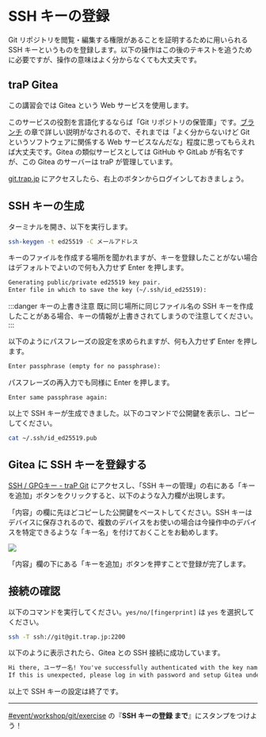# SSH キーの登録

Git リポジトリを閲覧・編集する権限があることを証明するために用いられる SSH キーというものを登録します。以下の操作はこの後のテキストを追うために必要ですが、操作の意味はよく分からなくても大丈夫です。

## traP Gitea

この講習会では Gitea という Web サービスを使用します。

このサービスの役割を言語化するならば「Git リポジトリの保管庫」です。[ブランチ](/text/chapter-1/branch.html#gitea-の役割) の章で詳しい説明がなされるので、それまでは「よく分からないけど Git というソフトウェアに関係する Web サービスなんだな」程度に思ってもらえれば大丈夫です。Gitea の類似サービスとしては GitHub や GitLab が有名ですが、この Gitea のサーバーは traP が管理しています。

[git.trap.jp](https://git.trap.jp/) にアクセスしたら、右上のボタンからログインしておきましょう。

## SSH キーの生成

ターミナルを開き、以下を実行します。

```sh
ssh-keygen -t ed25519 -C メールアドレス
```

キーのファイルを作成する場所を聞かれますが、キーを登録したことがない場合はデフォルトでよいので何も入力せず Enter を押します。

```txt
Generating public/private ed25519 key pair.
Enter file in which to save the key (~/.ssh/id_ed25519):
```

:::danger キーの上書き注意
既に同じ場所に同じファイル名の SSH キーを作成したことがある場合、キーの情報が上書きされてしまうので注意してください。
:::

以下のようにパスフレーズの設定を求められますが、何も入力せず Enter を押します。

```txt
Enter passphrase (empty for no passphrase):
```

パスフレーズの再入力でも同様に Enter を押します。

```
Enter same passphrase again:
```

以上で SSH キーが生成できました。以下のコマンドで公開鍵を表示し、コピーしてください。

```sh
cat ~/.ssh/id_ed25519.pub
```

## Gitea に SSH キーを登録する

[SSH / GPGキー - traP Git](https://git.trap.jp/user/settings/keys) にアクセスし、「SSH キーの管理」の右にある「キーを追加」ボタンをクリックすると、以下のような入力欄が出現します。

「内容」の欄に先ほどコピーした公開鍵をペーストしてください。SSH キーはデバイスに保存されるので、複数のデバイスをお使いの場合は今操作中のデバイスを特定できるような「キー名」を付けておくことをお勧めします。

![](https://md.trap.jp/uploads/upload_8996c3b254e647f7fcc4bc7c8297e546.png)

「内容」欄の下にある「キーを追加」ボタンを押すことで登録が完了します。

## 接続の確認

以下のコマンドを実行してください。`yes/no/[fingerprint]` は `yes` を選択してください。

```sh
ssh -T ssh://git@git.trap.jp:2200
```

以下のように表示されたら、Gitea との SSH 接続に成功しています。

```txt
Hi there, ユーザー名! You've successfully authenticated with the key named キー名, but Gitea does not provide shell access.
If this is unexpected, please log in with password and setup Gitea under another user.
```

以上で SSH キーの設定は終了です。

---

[#event/workshop/git/exercise](https://q.trap.jp/channels/event/workshop/git/exercise) の『**SSH キーの登録 まで**』にスタンプをつけよう！